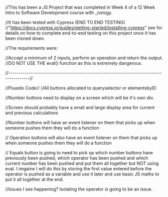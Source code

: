 //This has been a JS Project that was completed in Week 4 of a 12 Week Intro to Software Development course with _nology.

//It has been tested with Cypress (END TO END TESTING)
//"https://docs.cypress.io/guides/getting-started/installing-cypress" see for details on how to complete end-to-end testing on this project once it has been cloned down.

//The requirements were:

  //Accept a minimum of 2 inputs, perform an operation and return the output. 
  //DO NOT USE THE eval() function as this is extremely dangerous.
  
//----------------------------------------------------------------------------------------//

//Psuedo Code//
//All buttons allocated to queryselector or elementsbyID

//Number buttons need to display on a screen which will be it's own div.

//Screen should probably have a small and large display area for current and previous calculations

//Number buttons will have an event listener on them that picks up when someone pushes them they will do a function

// Operation buttons will also have an event listener on them that picks up when someone pushes them they will do a function

// Equals button is going to need to pick up which number buttons have previously been pushed, which operator has been pushed and which current number has been pushed and put them all together but NOT using eval.  I imgaine I will do this by storing the first value entered before the operator is pushed as a variable and use it later and use basic JS maths to put it all together at the end.  


//Issues I see happening? Isolating the operator is going to be an issue.

